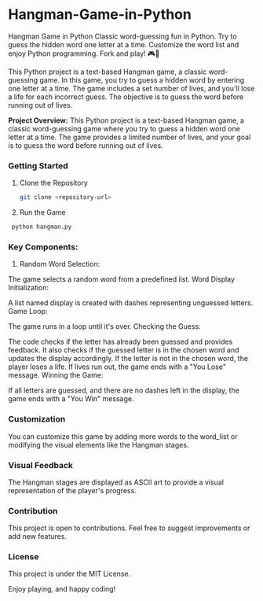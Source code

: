 # Hangman-Game-in-Python
Hangman Game in Python  Classic word-guessing fun in Python. Try to guess the hidden word one letter at a time. Customize the word list and enjoy Python programming. Fork and play! 🎮🐍

This Python project is a text-based Hangman game, a classic word-guessing game. In this game, you try to guess a hidden word by entering one letter at a time. The game includes a set number of lives, and you'll lose a life for each incorrect guess. The objective is to guess the word before running out of lives.



**Project Overview:**
This Python project is a text-based Hangman game, a classic word-guessing game where you try to guess a hidden word one letter at a time. The game provides a limited number of lives, and your goal is to guess the word before running out of lives.

### Getting Started

1. Clone the Repository
   ```bash
   git clone <repository-url>
   ```
2. Run the Game
  ```bash
   python hangman.py
  ```
### Key Components:

1. Random Word Selection:

The game selects a random word from a predefined list.
Word Display Initialization:

A list named display is created with dashes representing unguessed letters.
Game Loop:

The game runs in a loop until it's over.
Checking the Guess:

The code checks if the letter has already been guessed and provides feedback.
It also checks if the guessed letter is in the chosen word and updates the display accordingly.
If the letter is not in the chosen word, the player loses a life. If lives run out, the game ends with a "You Lose" message.
Winning the Game:

If all letters are guessed, and there are no dashes left in the display, the game ends with a "You Win" message.

### Customization
You can customize this game by adding more words to the word_list or modifying the visual elements like the Hangman stages.

### Visual Feedback
The Hangman stages are displayed as ASCII art to provide a visual representation of the player's progress.


### Contribution
This project is open to contributions. Feel free to suggest improvements or add new features.

### License
This project is under the MIT License.

Enjoy playing, and happy coding!

